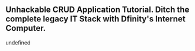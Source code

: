## Unhackable CRUD Application Tutorial. Ditch the complete legacy IT Stack with Dfinity's Internet Computer.

undefined